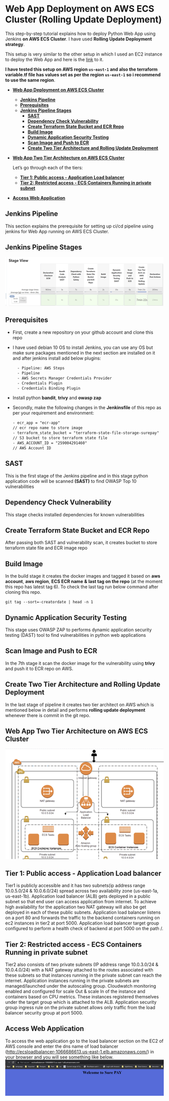 # Web App Deployment on AWS ECS Cluster (Rolling Update Deployment)

This step-by-step tutorial explains how to deploy Python Web App using Jenkins **on AWS ECS Cluster**. I have used **Rolling Update Deployment strategy**.

This setup is very similar to the other setup in which I used an EC2 instance to deploy the Web App and here is the [link](https://github.com/rsthakur83/spay-ec2.git) to it.

**I have tested this setup on AWS region `us-east-1` and also the terraform variable.tf file has values set as per the region `us-east-1` so i recommend to use the same region**.

- [**Web App Deployment on AWS ECS Cluster**](#web-app-deployment-on-aws-ecs-cluster)
  - [**Jenkins Pipeline**](#jenkins-pipeline)
  - [**Prerequisites**](#prerequisites)
  - [**Jenkins Pipeline Stages**](#jenkins-pipeline-stages)
    - [**SAST**](#sast)
    - [**Dependency Check Vulnerability**](#dependency-check-vulnerability)
    - [**Create Terraform State Bucket and ECR Repo**](#create-terraform-state-bucket-and-ecr-repo)
    - [**Build Image**](#build-image)
    - [**Dynamic Application Security Testing**](#dynamic-application-security-testing)
    - [**Scan Image and Push to ECR**](#scan-image-and-push-to-ecr)
    - [**Create Two Tier Architecture and Rolling Update Deployment**](#create-two-tier-architecture-and-rolling-update-deployment)


- [**Web App Two Tier Architecture on AWS ECS Cluster**](#web-app-two-tier-architecture-on-aws-ecs-cluster)

    Let’s go through each of the tiers:
    - [**Tier 1: Public access - Application Load balancer**](#tier-1-public-access---application-load-balancer)
    - [**Tier 2: Restricted access - ECS Containers Running in private subnet**](#tier-2-restricted-access---ecs-containers-running-in-private-subnet)
    
- [**Access Web Application**](#access-web-application)

## **Jenkins Pipeline**

This section explains the prerequisite for setting up ci/cd pipeline using jenkins for Web App running on AWS ECS Cluster.

## **Jenkins Pipeline Stages**

![pipeline-stages.PNG](images/ecs-ci-cd.PNG)

## **Prerequisites**

- First, create a new repository on your github account and clone this repo

- I have used debian 10 OS to install Jenkins, you can use any OS but make sure packages mentioned in the next section are installed on it and after jenkins install add below plugins:

        - Pipeline: AWS Steps
        - Pipeline
        - AWS Secrets Manager Credentials Provider
        - Credentials Plugin
        - Credentials Binding Plugin 
- Install python **bandit**, **trivy** and **owasp zap**

- Secondly, make the following changes in the **Jenkinsfile** of this repo as per your requirement and environment:
  
      - ecr_app = "ecr-app"                                                // ecr repo name to store image
      - terraform_state_bucket = "terraform-state-file-storage-surepay"    // S3 bucket to store terraform state file
      - AWS_ACCOUNT_ID = "259004291460"                                    // AWS Account ID

## **SAST**

This is the first stage of the Jenkins pipeline and in this stage python application code will be scanned **(SAST)** to find OWASP Top 10 vulnerabilities

## **Dependency Check Vulnerability**

This stage checks installed dependencies for known vulnerabilities

## **Create Terraform State Bucket and ECR Repo**

After passing both SAST and vulnerability scan, it creates bucket to store terraform state file and ECR image repo

## **Build Image**

In the build stage it creates the docker images and tagged it based on **aws** **account**, **aws region**, **ECS ECR name** **&** **last tag on the repo** (at the moment this repo has latest tag 6). To check the last tag run below command after cloning this repo.

```
git tag --sort=-creatordate | head -n 1
```

## **Dynamic Application Security Testing**

This stage uses OWASP ZAP to performs dynamic application security testing (DAST) tool to find vulnerabilities in python web applications

## **Scan Image and Push to ECR**

In the 7th stage it scan the docker image for the vulnerability using **trivy** and push it to ECR repo on AWS.

## **Create Two Tier Architecture and Rolling Update Deployment**

In the last stage of pipeline it creates two tier architect on AWS which is mentioned below in detail and performs **rolling update deployment** whenever there is commit in the git repo.

## **Web App Two Tier Architecture on AWS ECS Cluster**

![ecs-cluster.PNG](images/aws-ecs.PNG)

## **Tier 1: Public access - Application Load balancer**

Tier1 is publicly accessible and it has two subnets(ip address range 10.0.5.0/24 & 10.0.6.0/24) spread across two availability zone (us-east-1a, us-east-1b). Application load balancer (ALB) gets deployed in a public subnet so that end user can access application from internet. To achieve high availability for the application two NAT gateway will also be get deployed in each of these public subnets. Application load balancer listens on a port 80 and forwards the traffic to the backend containers running on ec2 instances in tier2 at port 5000. Application load balancer target group configured to perform a health check of backend at port 5000 on the path /.

## **Tier 2: Restricted access - ECS Containers Running in private subnet**

Tier2 also consists of two private subnets (IP address range 10.0.3.0/24 & 10.0.4.0/24) with a NAT gateway attached to the routes associated with these subnets so that instances running in the private subnet can reach the internet. Application instances running in the private subnets are managed/launched under the autoscaling group. Cloudwatch monitoring enabled and configured for scale Out & scale In of the instance and containers based on CPU metrics. These instances registered themselves under the target group which is attached to the ALB. Application security group ingress rule on the private subnet allows only traffic from the load balancer security group at port 5000.

## **Access Web Application**

To access the web application go to the load balancer section on the EC2 of AWS console and enter the dns name of load balancer (http://ecsloadbalancer-1066686613.us-east-1.elb.amazonaws.com/) in your browser and you will see something like below.
![webapp.PNG](images/webapp.PNG)
